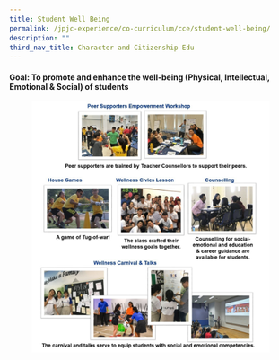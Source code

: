 ```yaml
---
title: Student Well Being
permalink: /jpjc-experience/co-curriculum/cce/student-well-being/
description: ""
third_nav_title: Character and Citizenship Edu
---
```

<h4><strong>Goal: To promote and enhance the well-being (Physical, Intellectual, Emotional & Social) of students</strong></h4>

<figure>
<img src="/images/Student_well_being%201.jpg">
</figure>